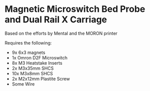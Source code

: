# Magnetic Microswitch Bed Probe and Dual Rail X Carriage

Based on the efforts by Mental and the MORON printer

Requires the following:
 - 9x 6x3 magnets
 - 1x Omron D2F Microswitch
 - 8x M3 Heatstake Inserts
 - 2x M3x35mm SHCS
 - 10x M3x8mm SHCS
 - 2x M2x12mm Plastite Screw
 - Some Wire
 